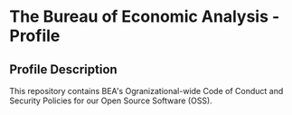 # The Bureau of Economic Analysis - Profile

## Profile Description
This repository contains BEA's Ogranizational-wide Code of Conduct and Security Policies for our Open Source Software (OSS). 
